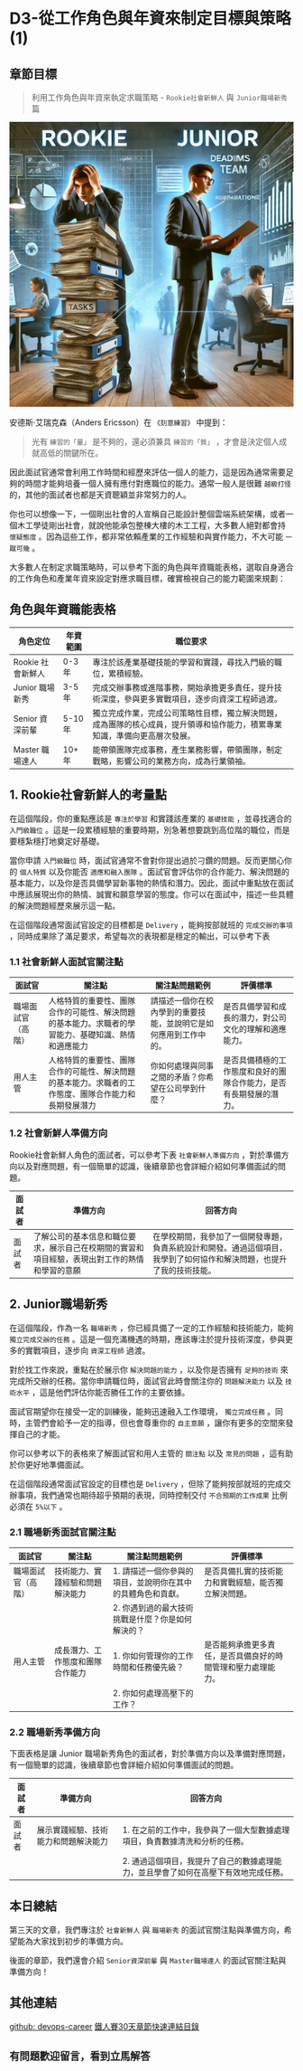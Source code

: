 # D3-從工作角色與年資來制定目標與策略(1)

## 章節目標

> 利用工作角色與年資來執定求職策略 - `Rookie社會新鮮人` 與 `Junior職場新秀` 篇

![Rookie社會新鮮人與Junior職場新秀](/docs/img/D3.png)

安德斯‧艾瑞克森（Anders Ericsson）在 `《刻意練習》` 中提到：

> 光有 `練習的「量」` 是不夠的，還必須兼具 `練習的「質」` ，才會是決定個人成就高低的關鍵所在。

因此面試官通常會利用工作時間和經歷來評估一個人的能力，這是因為通常需要足夠的時間才能夠培養一個人擁有應付對應職位的能力。通常一般人是很難 `越級打怪` 的，其他的面試者也都是天資聰穎並非常努力的人。

你也可以想像一下，一個剛出社會的人宣稱自己能設計整個雲端系統架構，或者一個木工學徒剛出社會，就說他能承包整棟大樓的木工工程，大多數人絕對都會持 `懷疑態度` 。因為這些工作，都非常依賴產業的工作經驗和與實作能力，不大可能 `一蹴可幾` 。

大多數人在制定求職策略時，可以參考下面的角色與年資職能表格，選取自身適合的工作角色和產業年資來設定對應求職目標，確實檢視自己的能力範圍來規劃：

## 角色與年資職能表格

| 角色定位      | 年資範圍  | 職位要求  |
|--------------|----------|----------|
| Rookie 社會新鮮人 | 0-3 年   | 專注於該產業基礎技能的學習和實踐，尋找入門級的職位，累積經驗。 |
| Junior 職場新秀 | 3-5 年   | 完成交辦事務或進階事務，開始承擔更多責任，提升技術深度，參與更多實戰項目，逐步向資深工程師過渡。 |
| Senior 資深前輩 | 5-10 年  | 獨立完成作業，完成公司策略性目標，獨立解決問題，成為團隊的核心成員，提升領導和協作能力，積累專業知識，準備向更高層次發展。 |
| Master 職場達人 | 10+ 年  | 能帶領團隊完成事務，產生業務影響，帶領團隊，制定戰略，影響公司的業務方向，成為行業領袖。 |

## 1. Rookie社會新鮮人的考量點

在這個階段，你的重點應該是 `專注於學習` 和實踐該產業的 `基礎技能` ，並尋找適合的 `入門級職位` 。這是一段累積經驗的重要時期，別急著想要跳到高位階的職位，而是要穩紮穩打地奠定好基礎。

當你申請 `入門級職位` 時，面試官通常不會對你提出過於刁鑽的問題。反而更關心你的 `個人特質` 以及你能否 `適應和融入團隊` 。面試官會評估你的合作能力、解決問題的基本能力，以及你是否具備學習新事物的熱情和潛力。因此，面試中重點放在面試中應該展現出你的熱情、誠實和願意學習的態度。你可以在面試中，描述一些具體的解決問題經歷來展示這一點。

在這個階段通常面試官設定的目標都是 `Delivery` ，能夠按部就班的 `完成交辦的事項` ，同時成果除了滿足要求，希望每次的表現都是穩定的輸出，可以參考下表

### 1.1 社會新鮮人面試官關注點

| 面試官             | 關注點                                       | 關注點問題範例                                                  | 評價標準                                        |
|--------------------|----------------------------------------------|-----------------------------------------------------------------|-------------------------------------------------|
| 職場面試官（高階） | 人格特質的重要性、團隊合作的可能性、解決問題的基本能力。求職者的學習能力、基礎知識、熱情和適應能力| 請描述一個你在校內學到的重要技能，並說明它是如何應用到工作中的。 | 是否具備學習和成長的潛力，對公司文化的理解和適應能力。 |
| 用人主管           | 人格特質的重要性、團隊合作的可能性、解決問題的基本能力。求職者的工作態度、團隊合作能力和長期發展潛力 | 你如何處理與同事之間的矛盾？你希望在公司學到什麼？                     | 是否具備積極的工作態度和良好的團隊合作能力，是否有長期發展的潛力。     |

### 1.2 社會新鮮人準備方向

Rookie社會新鮮人角色的面試者，可以參考下表 `社會新鮮人準備方向` ，對於準備方向以及對應問題，有一個簡單的認識，後續章節也會詳細介紹如何準備面試的問題。

| 面試者   | 準備方向                                                           | 回答方向                                                                                      |
|----------|-------------------------------------------------------------------|-------------------------------------------------------------------------------------------------|
| 面試者   | 了解公司的基本信息和職位要求，展示自己在校期間的實習和項目經驗，表現出對工作的熱情和學習的意願 | 在學校期間，我參加了一個開發專題，負責系統設計和開發。通過這個項目，我學到了如何協作和解決問題，也提升了我的技術技能。 |

## 2. Junior職場新秀

在這個階段，作為一名 `職場新秀` ，你已經具備了一定的工作經驗和技術能力，能夠 `獨立完成交辦的任務` 。這是一個充滿機遇的時期，應該專注於提升技術深度，參與更多的實戰項目，逐步向 `資深工程師` 過渡。

對於找工作來說，重點在於展示你 `解決問題的能力` ，以及你是否擁有 `足夠的技術` 來完成所交辦的任務。當你申請職位時，面試官此時會關注你的 `問題解決能力` 以及 `技術水平` ，這是他們評估你能否勝任工作的主要依據。

面試官期望你在接受一定的訓練後，能夠迅速融入工作環境， `獨立完成任務` 。同時，主管們會給予一定的指導，但也會尊重你的 `自主意願` ，讓你有更多的空間來發揮自己的才能。

你可以參考以下的表格來了解面試官和用人主管的 `關注點` 以及 `常見的問題` ，這有助於你更好地準備面試。

在這個階段通常面試官設定的目標也是 `Delivery` ，但除了能夠按部就班的完成交辦事項，我們通常也期待超乎預期的表現，同時控制交付 `不合預期的工作成果` 比例必須在 `5%以下` 。

### 2.1 職場新秀面試官關注點

| 面試官             | 關注點                                       | 關注點問題範例                                                                 | 評價標準                                       |
|--------------------|----------------------------------------------|--------------------------------------------------------------------------------|------------------------------------------------|
| 職場面試官（高階） | 技術能力、實踐經驗和問題解決能力               | 1. 請描述一個你參與的項目，並說明你在其中的具體角色和貢獻。                     | 是否具備扎實的技術能力和實戰經驗，能否獨立解決問題。 |
|                    |                                              | 2. 你遇到過的最大技術挑戰是什麼？你是如何解決的？                              |                                                |
| 用人主管           | 成長潛力、工作態度和團隊合作能力               | 1. 你如何管理你的工作時間和任務優先級？                                          | 是否能夠承擔更多責任，是否具備良好的時間管理和壓力處理能力。 |
|                    |                                              | 2. 你如何處理高壓下的工作？                                                    |                                                |

### 2.2 職場新秀準備方向

下面表格是讓 Junior 職場新秀角色的面試者，對於準備方向以及準備對應問題，有一個簡單的認識，後續章節也會詳細介紹如何準備面試的問題。

| 面試者   | 準備方向                                     | 回答方向                                                                                         |
|----------|----------------------------------------------|---------------------------------------------------------------------------------------------------|
| 面試者   | 展示實踐經驗、技術能力和問題解決能力          | 1. 在之前的工作中，我參與了一個大型數據處理項目，負責數據清洗和分析的任務。                            |
|          |                                              | 2. 通過這個項目，我提升了自己的數據處理能力，並且學會了如何在高壓下有效地完成任務。             |

## 本日總結

第三天的文章，我們專注於 `社會新鮮人` 與 `職場新秀` 的面試官關注點與準備方向，希望能為大家找到初步的準備方向。

後面的章節，我們還會介紹 `Senior資深前輩` 與 `Master職場達人` 的面試官關注點與準備方向！

## 其他連結

[github: devops-career](https://github.com/qwedsazxc78/devops-career/tree/main)
[鐵人賽30天章節快速連結目錄](https://ithelp.ithome.com.tw/articles/10351094)

## `有問題歡迎留言，看到立馬解答`
